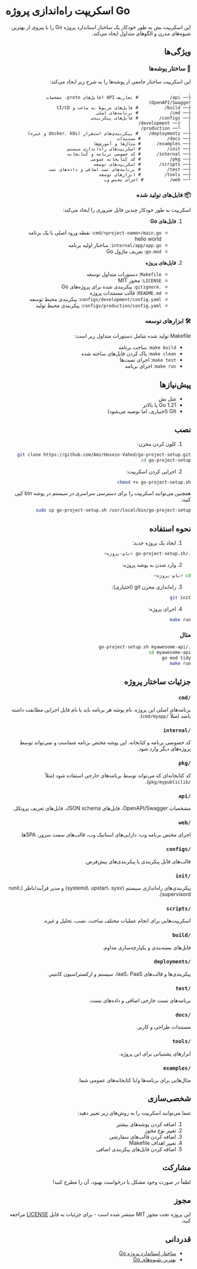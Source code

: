 # اسکریپت راه‌اندازی پروژه Go

<div dir="rtl">

این اسکریپت بش به طور خودکار یک ساختار استاندارد پروژه Go را با پیروی از بهترین شیوه‌های مدرن و الگوهای متداول ایجاد می‌کند.

## ویژگی‌ها

### 📁 ساختار پوشه‌ها
این اسکریپت ساختار جامعی از پوشه‌ها را به شرح زیر ایجاد می‌کند:

```
.
├── api/            # تعاریف API (فایل‌های proto، مشخصات OpenAPI/Swagger)
├── build/          # فایل‌های مربوط به ساخت و CI/CD
├── cmd/            # برنامه‌های اصلی
├── configs/        # فایل‌های پیکربندی
│   ├── development/
│   └── production/
├── deployments/    # پیکربندی‌های استقرار (docker، k8s و غیره)
├── docs/          # مستندات
├── examples/      # مثال‌ها و آموزش‌ها
├── init/          # اسکریپت‌های راه‌اندازی سیستم
├── internal/      # کد خصوصی برنامه و کتابخانه
├── pkg/           # کد کتابخانه عمومی
├── scripts/       # اسکریپت‌های توسعه
├── test/          # برنامه‌های تست اضافی و داده‌های تست
├── tools/         # ابزارهای توسعه
└── web/          # اجزای مختص وب
```

### 📦 فایل‌های تولید شده
اسکریپت به طور خودکار چندین فایل ضروری را ایجاد می‌کند:

1. **فایل‌های Go**
   - `cmd/<project-name>/main.go`: نقطه ورود اصلی با یک برنامه hello world
   - `internal/app/app.go`: ساختار اولیه برنامه
   - `go.mod`: تعریف ماژول Go

2. **فایل‌های پروژه**
   - `Makefile`: دستورات متداول توسعه
   - `LICENSE`: مجوز MIT
   - `.gitignore`: پیکربندی شده برای پروژه‌های Go
   - `README.md`: قالب مستندات پروژه
   - `configs/development/config.yaml`: پیکربندی محیط توسعه
   - `configs/production/config.yaml`: پیکربندی محیط تولید

### 🛠 ابزارهای توسعه
Makefile تولید شده شامل دستورات متداول زیر است:
- `make build`: ساخت برنامه
- `make clean`: پاک کردن فایل‌های ساخته شده
- `make test`: اجرای تست‌ها
- `make run`: اجرای برنامه

## پیش‌نیازها

- شل بش
- Go 1.21 یا بالاتر
- Git (اختیاری، اما توصیه می‌شود)

## نصب

1. کلون کردن مخزن:
```bash
git clone https://github.com/AmirHosein-Vahed/go-project-setup.git
cd go-project-setup
```

2. اجرایی کردن اسکریپت:
```bash
chmod +x go-project-setup.sh
```

همچنین می‌توانید اسکریپت را برای دسترسی سراسری در سیستم در پوشه bin کپی کنید:
```bash
sudo cp go-project-setup.sh /usr/local/bin/go-project-setup
```

## نحوه استفاده

1. ایجاد یک پروژه جدید:
```bash
./go-project-setup.sh <نام-پروژه>
```

2. وارد شدن به پوشه پروژه:
```bash
cd <نام-پروژه>
```

3. راه‌اندازی مخزن git (اختیاری):
```bash
git init
```

4. اجرای پروژه:
```bash
make run
```

### مثال
```bash
./go-project-setup.sh myawesome-api
cd myawesome-api
go mod tidy
make run
```

## جزئیات ساختار پروژه

### `/cmd`
برنامه‌های اصلی این پروژه. نام پوشه هر برنامه باید با نام فایل اجرایی مطابقت داشته باشد (مثلاً `/cmd/myapp`).

### `/internal`
کد خصوصی برنامه و کتابخانه. این پوشه مختص برنامه شماست و نمی‌تواند توسط پروژه‌های دیگر وارد شود.

### `/pkg`
کد کتابخانه‌ای که می‌تواند توسط برنامه‌های خارجی استفاده شود (مثلاً `/pkg/mypubliclib`).

### `/api`
مشخصات OpenAPI/Swagger، فایل‌های JSON schema، فایل‌های تعریف پروتکل.

### `/web`
اجزای مختص برنامه وب: دارایی‌های استاتیک وب، قالب‌های سمت سرور، SPAها.

### `/configs`
قالب‌های فایل پیکربندی یا پیکربندی‌های پیش‌فرض.

### `/init`
پیکربندی‌های راه‌اندازی سیستم (systemd، upstart، sysv) و مدیر فرآیند/ناظر (runit، supervisord).

### `/scripts`
اسکریپت‌هایی برای انجام عملیات مختلف ساخت، نصب، تحلیل و غیره.

### `/build`
فایل‌های بسته‌بندی و یکپارچه‌سازی مداوم.

### `/deployments`
پیکربندی‌ها و قالب‌های IaaS، PaaS، سیستم و ارکستراسیون کانتینر.

### `/test`
برنامه‌های تست خارجی اضافی و داده‌های تست.

### `/docs`
مستندات طراحی و کاربر.

### `/tools`
ابزارهای پشتیبانی برای این پروژه.

### `/examples`
مثال‌هایی برای برنامه‌ها و/یا کتابخانه‌های عمومی شما.

## شخصی‌سازی

شما می‌توانید اسکریپت را به روش‌های زیر تغییر دهید:
1. اضافه کردن پوشه‌های بیشتر
2. تغییر نوع مجوز
3. اضافه کردن قالب‌های سفارشی
4. تغییر اهداف Makefile
5. اضافه کردن فایل‌های پیکربندی اضافی

## مشارکت

لطفاً در صورت وجود مشکل یا درخواست بهبود، آن را مطرح کنید!

## مجوز

این پروژه تحت مجوز MIT منتشر شده است - برای جزئیات به فایل [LICENSE](LICENSE) مراجعه کنید.

## قدردانی

- [ساختار استاندارد پروژه Go](https://github.com/golang-standards/project-layout)
- [بهترین شیوه‌های Go](https://golang.org/doc/effective_go)

</div> 